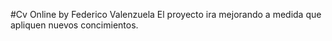 #Cv Online by Federico Valenzuela
El proyecto ira mejorando a medida que apliquen nuevos concimientos.